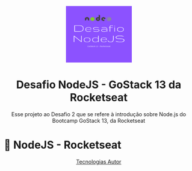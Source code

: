 <p align="center">
  <img src="./src/assets/images/desafio_nodejs.png" height="150" width="175" alt="Desafio NodeJS GoStack13" />
</p>

<h1 align="center">Desafio NodeJS - GoStack 13 da Rocketseat</h1>

<p align="center">Esse projeto ao Desafio 2 que se refere à introdução sobre Node.js do Bootcamp GoStack 13, da Rocketseat</p>

<h1 align="center>
  <a href="https://nodejs.org/en/">🚀 NodeJS - Rocketseat</a>
</h1>

<p align="center">
  <a href="#techs">Tecnologias</>
  <a href="#author">Autor</>
</p>